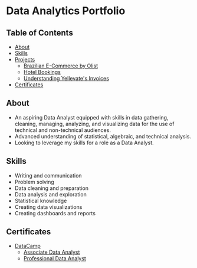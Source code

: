 # Data Analytics Portfolio

## Table of Contents
- [About](https://github.com/jameseveryday/Data-Analytics-Portfolio/edit/main/README.md#About)
- [Skills](https://github.com/jameseveryday/Data-Analytics-Portfolio/edit/main/README.md#Skills)
- [Projects](https://github.com/jameseveryday/Data-Analytics-Portfolio/edit/main/README.md#Projects)
  - [Brazilian E-Commerce by Olist](https://github.com/jameseveryday/Data-Analytics-Portfolio/tree/main/brazilian_e-commerce_by_olist)
  - [Hotel Bookings](https://github.com/jameseveryday/Data-Analytics-Portfolio/tree/main/hotel_bookings)
  - [Understanding Yellevate's Invoices](https://github.com/jameseveryday/Data-Analytics-Portfolio/tree/main/yellevate_invoices)
- [Certificates](https://github.com/jameseveryday/Data-Analytics-Portfolio/edit/main/README.md#Certificates)

## About
- An aspiring Data Analyst equipped with skills in data gathering, cleaning, managing, analyzing, and visualizing data for the use of technical and non-technical audiences.
- Advanced understanding of statistical, algebraic, and technical analysis.
- Looking to leverage my skills for a role as a Data Analyst.

## Skills
- Writing and communication
- Problem solving
- Data cleaning and preparation
- Data analysis and exploration
- Statistical knowledge
- Creating data visualizations
- Creating dashboards and reports

## Certificates
- [DataCamp](https://app.datacamp.com/)
  - [Associate Data Analyst](https://www.datacamp.com/certificate/DAA0017596132874)
  - [Professional Data Analyst](https://www.datacamp.com/certificate/DA0028644900663)

